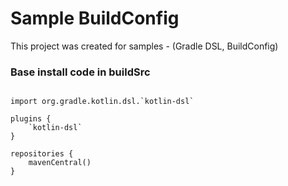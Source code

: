 # Sample BuildConfig

This project was created for samples - (Gradle DSL, BuildConfig)

### Base install code in buildSrc

```Gradle

import org.gradle.kotlin.dsl.`kotlin-dsl`

plugins {
    `kotlin-dsl`
}

repositories {
    mavenCentral()
}

```